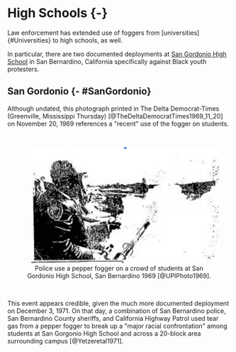 # High Schools {-}

Law enforcement has extended use of foggers from [universities]{#Universities} to high schools, as well. 

In particular, there are two documented deployments at [San Gordonio High School](#SanGordonio) in San Bernardino, California specifically against Black youth protesters.

## San Gordonio {- #SanGordonio}

Although undated, this photograph printed in The Delta Democrat-Times (Greenville, Mississippi Thursday) [@TheDeltaDemocratTimes1969_11_20] on November 20, 1969 references a "recent" use of the fogger on students. 

<br>
  <div style="text-align: center;">
    <figure>
      <img src="img/san_bernardino_1969_xx_xx.jpg" alt="B/W faded image: To the left is a person wearing a uniform with a patch on the shoulder and a helmet. In their right hand is the nozzle to a fogger and it appears to be emitting fog. There is a white fog cloud covering most of the rest of the image." width="500"  style="margin: 0 1em 0 1em" />
       <figcaption> 
         Police use a pepper fogger on a crowd of students at San Gordonio High School, San Bernardino 1969 [@UPIPhoto1969].  
       </figcaption>
    </figure>
  </div> 
<br>

This event appears credible, given the much more documented deployment on December 3, 1971.
On that day, a combination of San Bernardino police, San Bernardino County sheriffs, and California Highway Patrol used tear gas from a pepper fogger to break up a "major racial confrontation" among students at San Gorgonio High School and across a 20-block area surrounding campus [@Yetzeretal1971].

